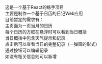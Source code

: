 这是一个基于React的练手项目  
主要是制作一个基于日历的日记Web应用  
目前暂定的需求有：  
  主页面为一页当月的日历  
  每个日历的方框在悬浮时可以看到当日概括  
  当日概括中包含天气提示和记录  
  点击后可以查看当日的完整记录（一弹窗的形式）  
  通过按钮可以编辑记录  
  如没有相关信息则可以新增  
